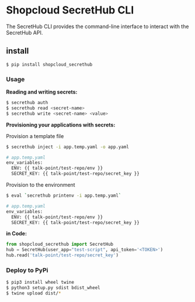 # Shopcloud SecretHub CLI

The SecretHub CLI provides the command-line interface to interact with the SecretHub API.

## install

```
$ pip install shopcloud_secrethub
```

### Usage


__Reading and writing secrets:__  

```sh
$ secrethub auth
$ secrethub read <secret-name>
$ secrethub write <secret-name> <value>
```


__Provisioning your applications with secrets:__  

Provision a template file

```sh
$ secrethub inject -i app.temp.yaml -o app.yaml

# app.temp.yaml
env_variables:
  ENV: {{ talk-point/test-repo/env }}
  SECRET_KEY: {{ talk-point/test-repo/secret_key }}

```

Provision to the environment

```sh
$ eval `secrethub printenv -i app.temp.yaml`

# app.temp.yaml
env_variables:
  ENV: {{ talk-point/test-repo/env }}
  SECRET_KEY: {{ talk-point/test-repo/secret_key }}

```

__in Code:__  

```py
from shopcloud_secrethub import SecretHub
hub = SecretHub(user_app="test-script", api_token='<TOKEN>')
hub.read('talk-point/test-repo/secret_key')
```

### Deploy to PyPi

```sh
$ pip3 install wheel twine
$ python3 setup.py sdist bdist_wheel
$ twine upload dist/* 
```
